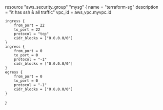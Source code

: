 resource "aws_security_group" "mysg" {
    name = "terraform-sg"
    description = "it has ssh & all traffic"
    vpc_id = aws_vpc.myvpc.id

    ingress {
        from_port = 22
        to_port = 22
        protocol = "tcp"
        cidr_blocks = ["0.0.0.0/0"]
    }
    ingress {
        from_port = 0
        to_port = 0
        protocol = "-1"
        cidr_blocks = ["0.0.0.0/0"]
    }
    egress {
        from_port = 0
        to_port = 0
        protocol = "-1"
        cidr_blocks = ["0.0.0.0/0"]
    }
}
